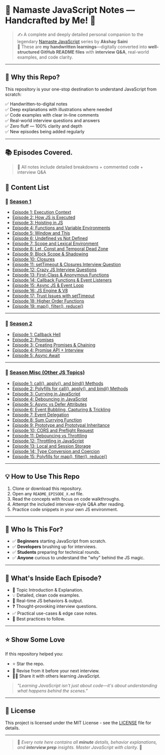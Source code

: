 # 📒 Namaste JavaScript Notes — Handcrafted by Me! 🚀

> ✍️ A complete and deeply detailed personal companion to the legendary [Namaste JavaScript](https://www.youtube.com/watch?v=pN6jk0uUrD8&list=PLlasXeu85E9cQ32gLCvAvr9vNaUccPVNP&index=1) series by **Akshay Saini**  
> 🧠 These are **my handwritten learnings**—digitally converted into **well-structured GitHub README files** with **interview Q&A**, real-world examples, and code clarity.

---

## 🌟 Why this Repo?

This repository is your one-stop destination to understand JavaScript from scratch:

✅ Handwritten-to-digital notes  
✅ Deep explanations with illustrations where needed  
✅ Code examples with clear in-line comments  
✅ Real-world interview questions and answers  
✅ Zero fluff — 100% clarity and depth  
✅ New episodes being added regularly

---

## 📚 Episodes Covered.

> 🔎 All notes include detailed breakdowns + commented code + interview Q&A

## 📝 Content List

### 📌 <ins>Season 1</ins>

- [Episode 1: Execution Context](./season-1/EP_01_Execution_Context.md)
- [Episode 2: How JS is Executed](./season-1/EP_02_How_JS_Executed.md)
- [Episode 3: Hoisting in JS](./season-1/EP_03_Hoisting.md)
- [Episode 4: Functions and Variable Environments](./season-1/EP_04_Functions_and_Variables.md)
- [Episode 5: Window and This](./season-1/EP_05_Window_and_This.md)
- [Episode 6: Undefined vs Not Defined](./season-1/EP_06_Undefined_JS.md)
- [Episode 7: Scope and Lexical Environment](./season-1/EP_07_Scope_and_Lexical_Environment.md)
- [Episode 8: Let, Const and Temporal Dead Zone](./season-1/EP_08_Let_Const_Temporal_Dead_Zone.md)
- [Episode 9: Block Scope & Shadowing](./season-1/EP_09_Block_Scope_Shadowing.md)
- [Episode 10: Closures](./season-1/EP_10_Closures.md)
- [Episode 11: setTimeout & Closures Interview Question](./season-1/EP_11_SetTimeout_Closures_Interview.md)
- [Episode 12: Crazy JS Interview Questions](./season-1/EP_12_Crazy_JS_Interview_Closures.md)
- [Episode 13: First-Class & Anonymous Functions](./season-1/EP_13_First_Class_Functions_Anonymous.md)
- [Episode 14: Callback Functions & Event Listeners](./season-1/EP_14_Callback_Functions_Event_Listeners.md)
- [Episode 15: Async JS & Event Loop](./season-1/EP_15_Async_JS_Event_Loop.md)
- [Episode 16: JS Engine & V8](./season-1/EP_16_JS_Engine_V8.md)
- [Episode 17: Trust Issues with setTimeout](./season-1/EP_17_Trust_Issues_setTimeout.md)
- [Episode 18: Higher Order Functions](./season-1/EP_18_Higher_Order_Functions.md)
- [Episode 19: map(), filter(), reduce()](./season-1/EP_19_Map_Filter_Reduce.md)

---

### 📌 <ins>Season 2</ins>

- [Episode 1: Callback Hell](./season-2/EP_01_Callback_Hell.md)
- [Episode 2: Promises](./season-2/EP_02_Promises.md)
- [Episode 3: Creating Promises & Chaining](./season-2/EP_03_Creating_Promise_Chaining.md)
- [Episode 4: Promise API + Interview](./season-2/EP_04_Promise_API_Interview.md)
- [Episode 5: Async Await](./season-2/EP_05_Async_Await.md)

---

### 📌 <ins>Season Misc (Other JS Topics)</ins>

- [Episode 1: call(), apply(), and bind() Methods](./season-misc/01_Call_Apply_Bind_Method.md)
- [Episode 2: Polyfills for call(), apply(), and bind() Methods](./season-misc/02_Polyfill_for_Bind_Method.md)
- [Episode 3: Currying in JavaScript](./season-misc/03_Currying_in_Javascript.md)
- [Episode 4: Debouncing in JavaScript](./season-misc/04_Debouncing_in_Javascript.md)
- [Episode 5: Async vs Defer Attributes](./season-misc/05_Async_vs_Defer_Attributes.md)
- [Episode 6: Event Bubbling, Capturing & Trickling](./season-misc/06_Event_Bubbling_Capturing_Trickling.md)
- [Episode 7: Event Delegation](./season-misc/07_Event_Delegation.md)
- [Episode 8: Sum Currying Function](./season-misc/08_Sum_Currying_Function.md)
- [Episode 9: Prototype and Prototypal Inheritance](./season-misc/09_Prototype_and_Prototypal_Inheritance.md)
- [Episode 10: CORS and Preflight Request](./season-misc/10_CORS_and_Preflight_Request.md)
- [Episode 11: Debouncing vs Throttling](./season-misc/11_Debouncing_vs_Throttling.md)
- [Episode 12: Throttling in JavaScript](./season-misc/12_Throttling_in_Javascript.md)
- [Episode 13: Local and Session Storage](./season-misc/13_Local_and_Session_Storage.md)
- [Episode 14: Type Conversion and Coercion](./season-misc/14_type_conversion_and_Coercion.md)
- [Episode 15: Polyfills for map(), filter(), reduce()](./season-misc/15_Polyfill_Map_Filter_Reduce.md)

---

## 💡 How to Use This Repo

1. Clone or download this repository.
2. Open any `README_EPISODE_X.md` file.
3. Read the concepts with focus on code walkthroughs.
4. Attempt the included interview-style Q&A after reading.
5. Practice code snippets in your own JS environment.

---

## 🧠 Who Is This For?

- ✅ **Beginners** starting JavaScript from scratch.
- ✅ **Developers** brushing up for interviews.
- ✅ **Students** preparing for technical rounds.  
- ✅ **Anyone** curious to understand the "why" behind the JS magic.

---

## 📌 What's Inside Each Episode?

- 📘 Topic Introduction & Explanation.  
- 💡 Detailed, clean code examples.  
- 🧪 Real-time JS behaviors & output.  
- ❓ Thought-provoking interview questions.  
- ✅ Practical use-cases & edge case notes.  
- 🧼 Best practices to follow.

---

## ⭐️ Show Some Love

If this repository helped you:

- ⭐ Star the repo.  
- 🧠 Revise from it before your next interview.  
- 🧑‍💻 Share it with others learning JavaScript.

> _"Learning JavaScript isn't just about code—it's about understanding what happens behind the scenes."_  

---

## 📄 License

This project is licensed under the MIT License - see the [LICENSE](LICENSE) file for details.

---

> 📌 _Every note here contains all **minute** details, behavior explanations, and **interview prep** insights. Master JavaScript with clarity._ 💯
